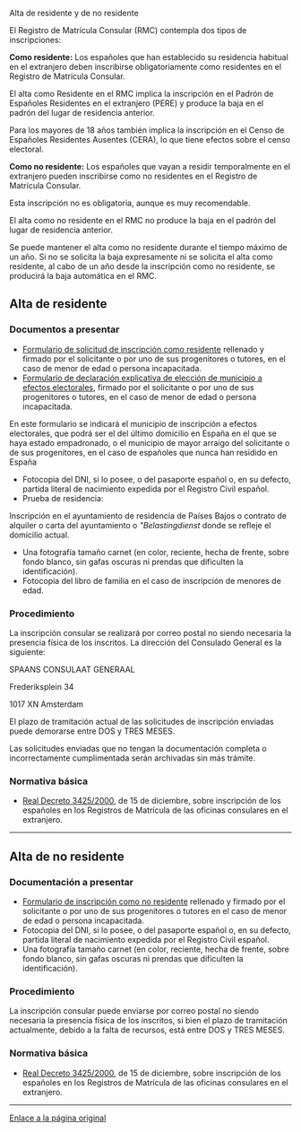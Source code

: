  Alta de residente y de no residente

  El Registro de Matrícula Consular (RMC) contempla dos tipos de inscripciones:

 **Como residente:** Los españoles que han establecido su residencia habitual en el extranjero deben inscribirse obligatoriamente como residentes en el Registro de Matrícula Consular.

 El alta como Residente en el RMC implica la inscripción en el Padrón de Españoles Residentes en el extranjero (PERE) y produce la baja en el padrón del lugar de residencia anterior. 

 Para los mayores de 18 años también implica la inscripción en el Censo de Españoles Residentes Ausentes (CERA), lo que tiene efectos sobre el censo electoral.

 **Como no residente:** Los españoles que vayan a residir temporalmente en el extranjero pueden inscribirse como no residentes en el Registro de Matrícula Consular. 

 Esta inscripción no es obligatoria, aunque es muy recomendable.

 El alta como no residente en el RMC no produce la baja en el padrón del lugar de residencia anterior.

 Se puede mantener el alta como no residente durante el tiempo máximo de un año. Si no se solicita la baja expresamente ni se solicita el alta como residente, al cabo de un año desde la inscripción como no residente, se producirá la baja automática en el RMC.

 Alta de residente
-----------------

 ### Documentos a presentar

 * [Formulario de solicitud de inscripción como residente](https://www.exteriores.gob.es/Documents/DocumentosSC/Inscripci%C3%B3n%20Consular/02.01._SOLICITUD%20DE%20INSCRIPCION%20COMO%20RESIDENTE_v3.pdf) rellenado y firmado por el solicitante o por uno de sus progenitores o tutores, en el caso de menor de edad o persona incapacitada.
* [Formulario de declaración explicativa de elección de municipio a efectos electorales](https://www.exteriores.gob.es/Documents/DocumentosSC/Inscripci%C3%B3n%20Consular/Declaracionexplicativa_PERECERA_12abr21.pdf), firmado por el solicitante o por uno de sus progenitores o tutores, en el caso de menor de edad o persona incapacitada.

 En este formulario se indicará el municipio de inscripción a efectos electorales, que podrá ser el del último domicilio en España en el que se haya estado empadronado, o el municipio de mayor arraigo del solicitante o de sus progenitores, en el caso de españoles que nunca han residido en España
* Fotocopia del DNI, si lo posee, o del pasaporte español o, en su defecto, partida literal de nacimiento expedida por el Registro Civil español.
* Prueba de residencia:

 Inscripción en el ayuntamiento de residencia de Países Bajos o contrato de alquiler o carta del ayuntamiento o *"Belastingdienst* donde se refleje el domicilio actual.
* Una fotografía tamaño carnet (en color, reciente, hecha de frente, sobre fondo blanco, sin gafas oscuras ni prendas que dificulten la identificación).
* Fotocopia del libro de familia en el caso de inscripción de menores de edad.

 ### Procedimiento

 La inscripción consular se realizará por correo postal no siendo necesaria la presencia física de los inscritos. La dirección del Consulado General es la siguiente:

SPAANS CONSULAAT GENERAAL

Frederiksplein 34

1017 XN Amsterdam

El plazo de tramitación actual de las solicitudes de inscripción enviadas puede demorarse entre DOS y TRES MESES.

Las solicitudes enviadas que no tengan la documentación completa o incorrectamente cumplimentada serán archivadas sin más trámite.

 ### Normativa básica

 * [Real Decreto 3425/2000](https://www.boe.es/buscar/doc.php?id=BOE-A-2001-174), de 15 de diciembre, sobre inscripción de los españoles en los Registros de Matrícula de las oficinas consulares en el extranjero.

 

---

 Alta de no residente
--------------------

 ### Documentación a presentar

 * [Formulario de inscripción como no residente](https://www.exteriores.gob.es/Documents/DocumentosSC/Inscripci%C3%B3n%20Consular/02.01.%20SOLICITUD%20DE%20INSCRIPCION%20COMO%20NO%20%20RESIDENTE_v3.pdf) rellenado y firmado por el solicitante o por uno de sus progenitores o tutores en el caso de menor de edad o persona incapacitada.
* Fotocopia del DNI, si lo posee, o del pasaporte español o, en su defecto, partida literal de nacimiento expedida por el Registro Civil español.
* Una fotografía tamaño carnet (en color, reciente, hecha de frente, sobre fondo blanco, sin gafas oscuras ni prendas que dificulten la identificación).

 ### Procedimiento

 La inscripción consular puede enviarse por correo postal no siendo necesaria la presencia física de los inscritos, si bien el plazo de tramitación actualmente, debido a la falta de recursos, está entre DOS y TRES MESES.

 ### Normativa básica

 * [Real Decreto 3425/2000](https://www.boe.es/buscar/doc.php?id=BOE-A-2001-174), de 15 de diciembre, sobre inscripción de los españoles en los Registros de Matrícula de las oficinas consulares en el extranjero.

 

---

  [Enlace a la página original](https://www.exteriores.gob.es/Consulados/amsterdam/es/ServiciosConsulares/Paginas/index.aspx?scco=Pa%C3%ADses+Bajos&scd=9&scca=Inscripci%C3%B3n%20Consular&scs=Alta%20de%20residente%20y%20de%20no%20residente)